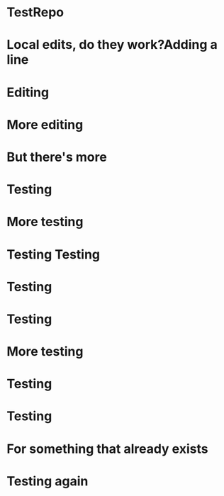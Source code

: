 # TestRepo
# Local edits, do they work?Adding a line
# Editing
# More editing
# But there's more
# Testing
# More testing
# Testing Testing
# Testing
# Testing
# More testing
# Testing
# Testing
# For something that already exists
# Testing again